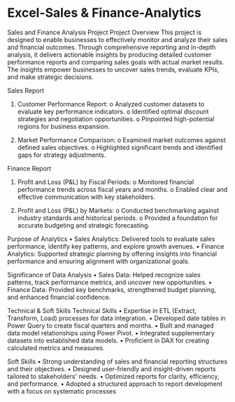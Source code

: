 # Excel-Sales & Finance-Analytics
Sales and Finance Analysis Project
Project Overview
  This project is designed to enable businesses to effectively monitor and analyze their sales and financial outcomes. Through comprehensive reporting and in-depth analysis, it delivers actionable insights by
  producing detailed customer performance reports and comparing sales goals with actual market results. The insights empower businesses to uncover sales trends, evaluate KPIs, and make strategic decisions.

Sales Report
  1.	Customer Performance Report:
    o	Analyzed customer datasets to evaluate key performance indicators.
    o	Identified optimal discount strategies and negotiation opportunities.
    o	Pinpointed high-potential regions for business expansion.
  
  2.	Market Performance Comparison:
    o	Examined market outcomes against defined sales objectives.
    o	Highlighted significant trends and identified gaps for strategy adjustments.

Finance Report
  1.	Profit and Loss (P&L) by Fiscal Periods:
    o	Monitored financial performance trends across fiscal years and months.
    o	Enabled clear and effective communication with key stakeholders.
  
  2.	Profit and Loss (P&L) by Markets:
    o	Conducted benchmarking against industry standards and historical periods.
    o	Provided a foundation for accurate budgeting and strategic forecasting.

Purpose of Analytics
  •	Sales Analytics: Delivered tools to evaluate sales performance, identify key patterns, and explore growth avenues.
  •	Finance Analytics: Supported strategic planning by offering insights into financial performance and ensuring alignment with organizational goals.

Significance of Data Analysis
  •	Sales Data: Helped recognize sales patterns, track performance metrics, and uncover new opportunities.
  •	Finance Data: Provided key benchmarks, strengthened budget planning, and enhanced financial confidence.

Technical & Soft Skills
  Technical Skills
    •	Expertise in ETL (Extract, Transform, Load) processes for data integration.
    •	Developed date tables in Power Query to create fiscal quarters and months.
    •	Built and managed data model relationships using Power Pivot.
    •	Integrated supplementary datasets into established data models.
    •	Proficient in DAX for creating calculated metrics and measures.

  Soft Skills
    •	Strong understanding of sales and financial reporting structures and their objectives.
    •	Designed user-friendly and insight-driven reports tailored to stakeholders' needs.
    •	Optimized reports for clarity, efficiency, and performance.
    •	Adopted a structured approach to report development with a focus on systematic processes

